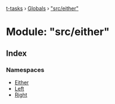 [t-tasks](../README.md) › [Globals](../globals.md) › ["src/either"](_src_either_.md)

# Module: "src/either"

## Index

### Namespaces

* [Either](_src_either_.either.md)
* [Left](_src_either_.left.md)
* [Right](_src_either_.right.md)
